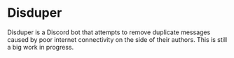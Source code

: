 # Disduper

Disduper is a Discord bot that attempts to remove duplicate messages caused by
poor internet connectivity on the side of their authors. This is still a big
work in progress.
